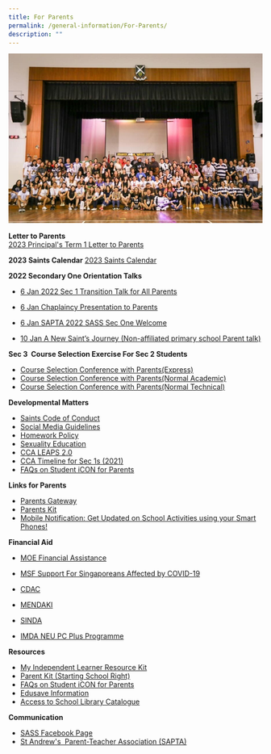 ```yaml
---
title: For Parents
permalink: /general-information/For-Parents/
description: ""
---
```

![](/images/For%20Parents_updated.jpeg)

**Letter to Parents**  
[2023 Principal's Term 1 Letter to Parents](/files/2023%20Ps%20Term%201%20Letter%20to%20Parents.pdf)

**2023 Saints Calendar**
[2023 Saints Calendar]()
  

**2022 Secondary One Orientation Talks**  

*   [6 Jan 2022 Sec 1 Transition Talk for All Parents](https://standrewssec.moe.edu.sg/qql/slot/u181/For%20Parent/2022%20Sec%201%20%20Orientation%20Talks/6%20Jan%202022%20Sec%201%20Transition%20Talk%20for%20All%20Parents.pptx)  
    
*   [6 Jan Chaplaincy Presentation to Parents](https://standrewssec.moe.edu.sg/qql/slot/u181/For%20Parent/2022%20Sec%201%20%20Orientation%20Talks/6%20Jan%20Chaplaincy%20Presentation%20to%20Parents.pptx)  
    
*   [6 Jan SAPTA 2022 SASS Sec One Welcome](https://standrewssec.moe.edu.sg/qql/slot/u181/For%20Parent/2022%20Sec%201%20%20Orientation%20Talks/6%20Jan%20SAPTA%202022%20SASS%20Sec%20One%20Welcome.pptx)  
    
*   [10 Jan A New Saint’s Journey (Non-affiliated primary school Parent talk)](https://standrewssec.moe.edu.sg/qql/slot/u181/For%20Parent/2022%20Sec%201%20%20Orientation%20Talks/10%20Jan%20A%20New%20Saints%20Journey%20Non-affiliated%20primary%20school%20Parent%20talk.pptx)

  
**Sec 3  Course Selection Exercise For Sec 2 Students**

*   [Course Selection Conference with Parents(Express)](http://go.gov.sg/tbliuv)
*   [Course Selection Conference with Parents(Normal Academic)](https://go.gov.sg/njlkq3)
*   [Course Selection Conference with Parents(Normal Technical)](https://go.gov.sg/zbxxnl)

  
**Developmental Matters**  

*   [Saints Code of Conduct](/files/2021_01_Saints%20Code%20of%20Conduct.pdf)
*   [Social Media Guidelines](/files/Social%20Media%20Guidelines%20for%20SASS%20(final).pdf)
*   [Homework Policy](/files/Homework%20Policy%20revised%2031%20Mar%202021%20for%20School%20Website.pdf)
*   [Sexuality Education](https://staging.d1zt52mog84ljj.amplifyapp.com/the-saints-experience/Student-Well-Being/Sexuality-Education/)
*   [CCA LEAPS 2.0](/files/leaps-2.pdf)
*   [CCA Timeline for Sec 1s (2021)](/files/2021%20CCA%20Trials.pdf)
*   [FAQs on Student iCON for Parents](/files/FAQs%20on%20Student%20iCON%20for%20Parents_vetted%20updated%2020%20May.pdf)

  
**Links for Parents**

*   [Parents Gateway](https://pg.moe.edu.sg/)
*   [Parents Kit](https://www.moe.gov.sg/parentkit)
*   [Mobile Notification: Get Updated on School Activities using your Smart Phones!](/files/Get%20Mobile%20Notification%20from%20SASS%20for%20your%20iPhone%20or%20Android.pdf)
    
 

**Financial Aid**  

*   [MOE Financial Assistance](https://www.moe.gov.sg/financial-matters/financial-assistance)  
    
*   [MSF Support For Singaporeans Affected by COVID-19](https://supportgowhere.life.gov.sg/)  
    
*   [CDAC](https://www.cdac.org.sg/get-assistance/)  
    
*   [MENDAKI](https://www.mendaki.org.sg/assistance-landing/)
*   [SINDA](https://www.sinda.org.sg/services/assistance/)
*   [IMDA NEU PC Plus Programme](https://www.imda.gov.sg/neupc)

  

**Resources**

*   [My Independent Learner Resource Kit](/files/Resource%20Kit%20-%20Parent%20Kit%20-%20My%20Independent%20Learner.pdf)
*   [Parent Kit (Starting School Right)](/files/Parent%20Kit_%20Starting%20School%20Right%20Jan%202021.pdf)
*   [FAQs on Student iCON for Parents](/files/FAQs%20on%20Student%20iCON%20for%20Parents_vetted%20updated%2020%20May.pdf)
*   [Edusave Information](/files/Edusave%20Information%20for%20parents.pdf)
*   [Access to School Library Catalogue](https://schoolibrary.moe.edu.sg/standrewssec/cgi-bin/spydus.exe/MSGTRN/WPAC/HOME)

  
**Communication**   

*   [SASS Facebook Page](https://www.facebook.com/standrewssec?fref=ts) 
*   [St Andrew's  Parent-Teacher Association (SAPTA)](https://www.saintandrewsjunior.moe.edu.sg/general-information/sapta)